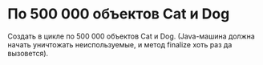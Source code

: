 # По 500 000 объектов Cat и Dog
Создать в цикле по 500 000 объектов Cat и Dog.
(Java-машина должна начать уничтожать неиспользуемые, и метод finalize хоть раз да вызовется).